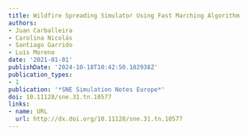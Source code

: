 ```yaml
---
title: Wildfire Spreading Simulator Using Fast Marching Algorithm
authors:
- Juan Carballeira
- Carolina Nicolás
- Santiago Garrido
- Luis Moreno
date: '2021-01-01'
publishDate: '2024-10-18T10:42:50.102938Z'
publication_types:
- 1
publication: '*SNE Simulation Notes Europe*'
doi: 10.11128/sne.31.tn.10577
links:
- name: URL
  url: http://dx.doi.org/10.11128/sne.31.tn.10577
---
```

